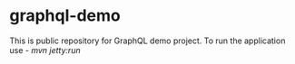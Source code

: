 # graphql-demo
This is public repository for GraphQL demo project.
To run the application use - *mvn jetty:run*

